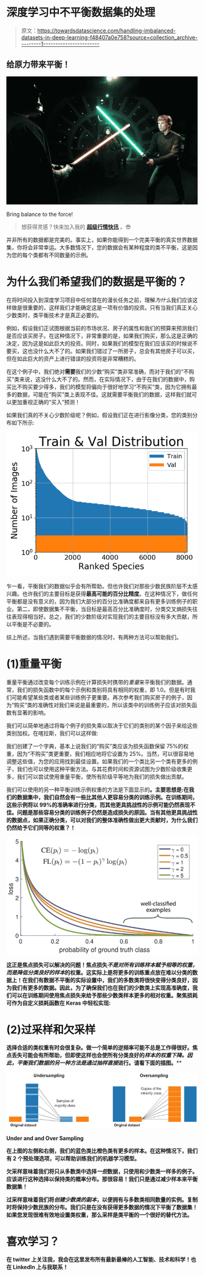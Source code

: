 # 深度学习中不平衡数据集的处理

> 原文：<https://towardsdatascience.com/handling-imbalanced-datasets-in-deep-learning-f48407a0e758?source=collection_archive---------1----------------------->

## 给原力带来平衡！

![](img/a55f1545843cc3d3c4eb65624e15027a.png)

Bring balance to the force!

> 想获得灵感？快来加入我的 [**超级行情快讯**](https://www.superquotes.co/?utm_source=mediumtech&utm_medium=web&utm_campaign=sharing) 。😎

并非所有的数据都是完美的。事实上，如果你能得到一个完美平衡的真实世界数据集，你将会非常幸运。大多数情况下，您的数据会有某种程度的类不平衡，这是因为您的每个类都有不同数量的示例。

# 为什么我们希望我们的数据是平衡的？

在将时间投入到深度学习项目中任何潜在的漫长任务之前，理解*为什么*我们应该这样做是很重要的，这样我们才能确定这是一项有价值的投资。只有当我们真正关心少数类时，类平衡技术才是真正必要的。

例如，假设我们正试图根据当前的市场状况、房子的属性和我们的预算来预测我们是否应该买房子。在这种情况下，非常重要的是，如果我们购买，那么这是正确的决定，因为这是如此巨大的投资。同时，如果我们的模型在我们应该买的时候说不要买，这也没什么大不了的。如果我们错过了一所房子，总会有其他房子可以买，但在如此巨大的资产上进行错误的投资将是非常糟糕的。

在这个例子中，我们绝对**需要**我们的少数“购买”类非常准确，而对于我们的“不购买”类来说，这没什么大不了的。然而，在实际情况下，由于在我们的数据中，购买比不购买要少得多，我们的模型将偏向于很好地学习“不购买”类，因为它拥有最多的数据，可能在“购买”类上表现不佳。这就需要平衡我们的数据，这样我们就可以更加重视正确的“买入”预测！

如果我们真的不关心少数阶级呢？例如，假设我们正在进行影像分类，您的类别分布如下所示:

![](img/cc580c6ab133181e9411ac6a4e200e16.png)

乍一看，平衡我们的数据似乎会有所帮助。但也许我们对那些少数民族阶层不太感兴趣。也许我们的主要目标是获得**最高可能的百分比精度**。在这种情况下，做任何平衡都是没有意义的，因为我们大部分的百分比准确度都来自有更多训练例子的职业。第二，即使数据集不平衡，当目标是最高百分比准确度时，分类交叉熵损失往往表现得相当好。总之，我们的少数阶级对实现我们的主要目标没有多大贡献，所以平衡是不必要的。

综上所述，当我们遇到需要平衡数据的情况时，有两种方法可以帮助我们。

# (1)重量平衡

重量平衡通过改变每个训练示例在计算损失时携带的*重量*来平衡我们的数据。通常，我们的损失函数中的每个示例和类别将具有相同的权重，即 1.0。但是有时我们可能希望某些类或者某些训练例子更重要。再次参考我们购买房子的例子，因为“购买”类的准确性对我们来说是最重要的，所以该类中的训练例子应该对损失函数有显著的影响。

我们可以简单地通过将每个例子的损失乘以取决于它们的类别的某个因子来给这些类别加权。在喀拉斯，我们可以这样做:

我们创建了一个字典，基本上说我们的“购买”类应该为损失函数保留 75%的权重，因为“不购买”类更重要，我们相应地将它设置为 25%。当然，可以很容易地调整这些值，为您的应用找到最佳设置。如果我们的一个类比另一个类有更多的例子，我们也可以使用这种平衡方法。与其花费时间和资源试图为少数阶级收集更多，我们可以尝试使用重量平衡，使所有阶级平等地为我们的损失做出贡献。

我们可以使用的另一种平衡训练示例权重的方法是下面显示的[](https://arxiv.org/pdf/1708.02002.pdf)**。主要思想是:在我们的数据集中，我们自然会有一些比其他人更容易分类的训练示例。在训练期间，这些示例将以 99%的准确率进行分类，而其他更具挑战性的示例可能仍然表现不佳。问题是那些容易分类的训练例子仍然是造成损失的原因。当有其他更具挑战性的数据点，如果正确分类，可以对我们的整体准确性做出更大贡献时，为什么我们仍然给予它们同等的权重？！**

**![](img/7b84f864a31c07be633d040b1aa41f78.png)**

**这正是焦点损失可以解决的问题！焦点损失*不是对所有训练样本赋予相等的权重，而是降低分类良好的样本*的权重。这实际上是将更多的训练重点放在难以分类的数据上！在我们有数据不平衡的实际设置中，我们的多数类将很快变得分类良好，因为我们有更多的数据。因此，为了确保我们也在我们的少数类上实现高准确度，我们可以在训练期间使用焦点损失来给予那些少数类样本更多的相对权重。聚焦损耗可作为自定义损耗函数在 Keras 中轻松实现:**

# **(2)过采样和欠采样**

**选择合适的类权重有时会很复杂。做一个简单的逆频率可能不总是工作得很好。焦点丢失可能会有所帮助，但即使这样也会使所有分类良好的*样本的权重下降。因此，平衡我们数据的另一种方法是通过抽样直接*进行。请看下面的插图。****

**![](img/85a85931635f34bbae3c8bce87369826.png)**

**Under and and Over Sampling**

**在上图的左侧和右侧，我们的蓝色类比橙色类有更多的样本。在这种情况下，我们有 2 个预处理选项，可以帮助训练我们的机器学习模型。**

**欠采样意味着我们将只从多数类中选择*一些*数据，只使用和少数类一样多的例子。应该进行这种选择以保持类的概率分布。那很容易！我们只是通过减少样本来平衡数据集！**

**过采样意味着我们将*创建少数类的副本*，以便拥有与多数类相同数量的实例。复制时将保持少数民族的分布。我们只是在没有获得更多数据的情况下平衡了数据集！如果您发现很难有效地设置类权重，那么采样是类平衡的一个很好的替代方法。**

# **喜欢学习？**

**在 twitter 上关注我，我会在这里发布所有最新最棒的人工智能、技术和科学！也在 LinkedIn 上与我联系！**